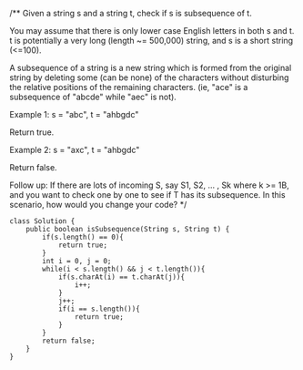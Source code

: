 /**
 Given a string s and a string t, check if s is subsequence of t.

You may assume that there is only lower case English letters in both s and t. t is potentially a very long (length ~= 500,000) string, and s is a short string (<=100).

A subsequence of a string is a new string which is formed from the original string by deleting some (can be none) of the characters without disturbing the relative positions of the remaining characters. (ie, "ace" is a subsequence of "abcde" while "aec" is not).

Example 1:
s = "abc", t = "ahbgdc"

Return true.

Example 2:
s = "axc", t = "ahbgdc"

Return false.

Follow up:
If there are lots of incoming S, say S1, S2, ... , Sk where k >= 1B, and you want to check one by one to see if T has its subsequence. In this scenario, how would you change your code?
*/
```
class Solution {
    public boolean isSubsequence(String s, String t) {
        if(s.length() == 0){
            return true;
        }
        int i = 0, j = 0;
        while(i < s.length() && j < t.length()){
            if(s.charAt(i) == t.charAt(j)){
                i++;
            }
            j++;
            if(i == s.length()){
                return true;
            }
        }
        return false;
    }
}
```


